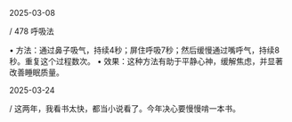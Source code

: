 
2025-03-08

/ 478 呼吸法

• 方法：通过鼻子吸气，持续4秒；屏住呼吸7秒；然后缓慢通过嘴呼气，持续8秒。重复这个过程数次。
• 效果：这种方法有助于平静心神，缓解焦虑，并显著改善睡眠质量。

2025-03-24

/ 这两年，我看书太快，都当小说看了。今年决心要慢慢啃一本书。

